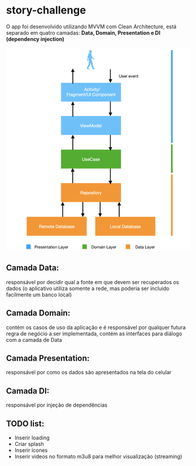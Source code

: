 # story-challenge

O app foi desenvolvido utilizando MVVM com Clean Architecture, está separado em quatro camadas: **Data, Domain, Presentation e DI (dependency injection)**

<img src="/CA-MVVM.png" alt="MVVM com Clean Architecture"/>

  ## Camada Data: 
  responsável por decidir qual a fonte em que devem ser recuperados os dados (o aplicativo utiliza somente a rede, mas poderia ser incluído facilmente um banco local)
  
  ## Camada Domain:
  contém os casos de uso da aplicação e é responsável por qualquer futura regra de negócio a ser implementada, contém as interfaces para diálogo com a camada de Data
  
  ## Camada Presentation:
  responsável por como os dados são apresentados na tela do celular
  
  ## Camada DI:
  responsável por injeção de dependências
  
## TODO list:
  
  - Inserir loading
  - Criar splash
  - Inserir ícones
  - Inserir videos no formato m3u8 para melhor visualização (streaming)


